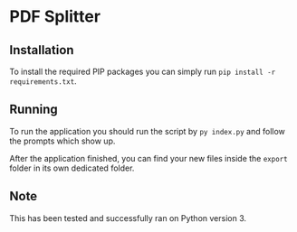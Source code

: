 # PDF Splitter

## Installation

To install the required PIP packages you can simply run `pip install -r requirements.txt`.

## Running

To run the application you should run the script by `py index.py` and follow the prompts which show up.

After the application finished, you can find your new files inside the `export` folder in its own dedicated folder.

## Note

This has been tested and successfully ran on Python version 3.
